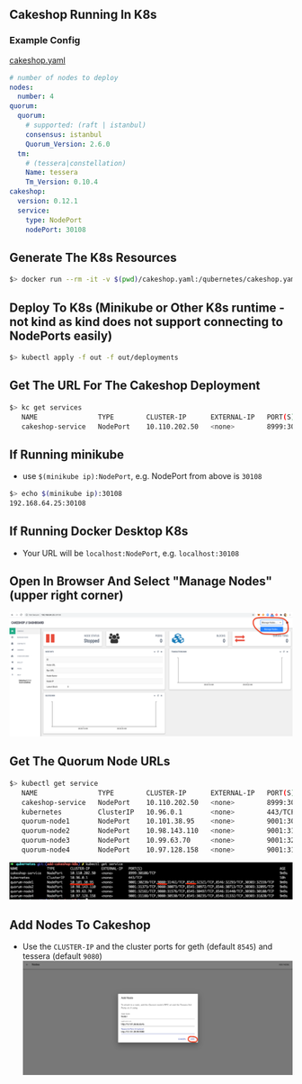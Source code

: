 ## Cakeshop Running In K8s

### Example Config
[cakeshop.yaml](../examples/config/cakeshop.yaml)

```yaml
# number of nodes to deploy
nodes:
  number: 4
quorum:
  quorum:
    # supported: (raft | istanbul)
    consensus: istanbul
    Quorum_Version: 2.6.0
  tm:
    # (tessera|constellation)
    Name: tessera
    Tm_Version: 0.10.4
cakeshop:
  version: 0.12.1
  service:
    type: NodePort
    nodePort: 30108
```

## Generate The K8s Resources
```bash
$> docker run --rm -it -v $(pwd)/cakeshop.yaml:/qubernetes/cakeshop.yaml -v $(pwd)/out:/qubernetes/out  quorumengineering/qubernetes ./qube-init cakeshop.yaml
```

## Deploy To K8s (Minikube or Other K8s runtime - not kind as kind does not support connecting to NodePorts easily)
```bash
$> kubectl apply -f out -f out/deployments
```

## Get The URL For The Cakeshop Deployment 

```bash
$> kc get services
   NAME               TYPE        CLUSTER-IP      EXTERNAL-IP   PORT(S)                                                                       AGE
   cakeshop-service   NodePort    10.110.202.50   <none>        8999:30108/TCP
```
## If Running minikube
* use `$(minikube ip):NodePort`, e.g. NodePort from above is `30108`
```bash
$> echo $(minikube ip):30108
192.168.64.25:30108
```

## If Running Docker Desktop K8s
* Your URL will be `localhost:NodePort`, e.g. `localhost:30108`

## Open In Browser And Select "Manage Nodes" (upper right corner)
![cakeshop-manage-nodes](resources/cakeshop-managed-node-ui.png)

## Get The Quorum Node URLs 
```bash
$> kubectl get service
   NAME               TYPE        CLUSTER-IP      EXTERNAL-IP   PORT(S)                                                                       AGE
   cakeshop-service   NodePort    10.110.202.50   <none>        8999:30108/TCP                                                                9m9s
   kubernetes         ClusterIP   10.96.0.1       <none>        443/TCP                                                                       10h
   quorum-node1       NodePort    10.101.38.95    <none>        9001:30239/TCP,9080:31461/TCP,8545:32321/TCP,8546:32293/TCP,30303:32559/TCP   9m9s
   quorum-node2       NodePort    10.98.143.110   <none>        9001:31373/TCP,9080:30073/TCP,8545:30972/TCP,8546:30713/TCP,30303:32095/TCP   9m9s
   quorum-node3       NodePort    10.99.63.70     <none>        9001:32161/TCP,9080:31576/TCP,8545:30497/TCP,8546:31440/TCP,30303:30180/TCP   9m9s
   quorum-node4       NodePort    10.97.128.158   <none>        9001:31188/TCP,9080:30530/TCP,8545:30235/TCP,8546:31332/TCP,30303:31820/TCP   9m9s
```
![cakeshop-get-node-urls](resources/cake-k8s-get-node-urls.png)

## Add Nodes To Cakeshop
* Use the `CLUSTER-IP` and the cluster ports for geth (default `8545`) and tessera (default `9080`)
![cakeshop-add-node1](resources/cakeshop-add-node1.png)
